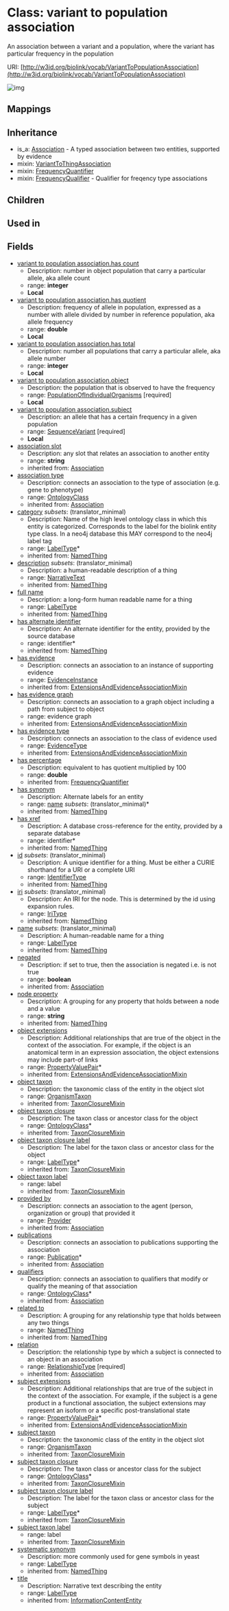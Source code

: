 # Class: variant to population association


An association between a variant and a population, where the variant has particular frequency in the population

URI: [http://w3id.org/biolink/vocab/VariantToPopulationAssociation](http://w3id.org/biolink/vocab/VariantToPopulationAssociation)

![img](http://yuml.me/diagram/nofunky;dir:TB/class/\[VariantToPopulationAssociation|has_quotient:double%20%3F;has_count:integer%20%3F;has_total:integer%20%3F;id(i):identifier_type%20%3F;name(i):label_type%20%3F;category(i):label_type%20*;node_property(i):string%20%3F;iri(i):iri_type%20%3F;full_name(i):label_type%20%3F;description(i):narrative_text%20%3F;systematic_synonym(i):label_type%20%3F;title(i):label_type%20%3F;subject_taxon_closure_label(i):label_type%20*;object_taxon_closure_label(i):label_type%20*;has_evidence(i):evidence_instance%20%3F;negated(i):boolean%20%3F;association_slot(i):string%20%3F;has_percentage(i):double%20%3F]-%20provided%20by(i)%20%3F>\[Provider],%20\[VariantToPopulationAssociation]-%20publications(i)%20*>\[Publication],%20\[VariantToPopulationAssociation]-%20qualifiers(i)%20*>\[OntologyClass],%20\[VariantToPopulationAssociation]-%20relation(i)>\[RelationshipType],%20\[VariantToPopulationAssociation]-%20association%20type(i)%20%3F>\[OntologyClass],%20\[VariantToPopulationAssociation]-%20has%20evidence%20type(i)%20%3F>\[EvidenceType],%20\[VariantToPopulationAssociation]-%20object%20extensions(i)%20*>\[PropertyValuePair],%20\[VariantToPopulationAssociation]-%20subject%20extensions(i)%20*>\[PropertyValuePair],%20\[VariantToPopulationAssociation]-%20object%20taxon%20closure(i)%20*>\[OntologyClass],%20\[VariantToPopulationAssociation]-%20object%20taxon(i)%20%3F>\[OrganismTaxon],%20\[VariantToPopulationAssociation]-%20subject%20taxon%20closure(i)%20*>\[OntologyClass],%20\[VariantToPopulationAssociation]-%20subject%20taxon(i)%20%3F>\[OrganismTaxon],%20\[VariantToPopulationAssociation]-%20related%20to(i)%20%3F>\[NamedThing],%20\[VariantToPopulationAssociation]-%20object>\[PopulationOfIndividualOrganisms],%20\[VariantToPopulationAssociation]-%20subject>\[SequenceVariant],%20\[VariantToPopulationAssociation]uses%20-.->\[VariantToThingAssociation],%20\[VariantToPopulationAssociation]uses%20-.->\[FrequencyQuantifier],%20\[VariantToPopulationAssociation]uses%20-.->\[FrequencyQualifier],%20\[Association]^-\[VariantToPopulationAssociation])
## Mappings

## Inheritance

 *  is_a: [Association](Association.md) - A typed association between two entities, supported by evidence
 *  mixin: [VariantToThingAssociation](VariantToThingAssociation.md)
 *  mixin: [FrequencyQuantifier](FrequencyQuantifier.md)
 *  mixin: [FrequencyQualifier](FrequencyQualifier.md) - Qualifier for freqency type associations
## Children

## Used in

## Fields

 * [variant to population association.has count](variant_to_population_association_has_count.md)
    * Description: number in object population that carry a particular allele, aka allele count
    * range: **integer**
    * __Local__
 * [variant to population association.has quotient](variant_to_population_association_has_quotient.md)
    * Description: frequency of allele in population, expressed as a number with allele divided by number in reference population, aka allele frequency
    * range: **double**
    * __Local__
 * [variant to population association.has total](variant_to_population_association_has_total.md)
    * Description: number all populations that carry a particular allele, aka allele number
    * range: **integer**
    * __Local__
 * [variant to population association.object](variant_to_population_association_object.md)
    * Description: the population that is observed to have the frequency
    * range: [PopulationOfIndividualOrganisms](PopulationOfIndividualOrganisms.md) [required]
    * __Local__
 * [variant to population association.subject](variant_to_population_association_subject.md)
    * Description: an allele that has a certain frequency in a given population
    * range: [SequenceVariant](SequenceVariant.md) [required]
    * __Local__
 * [association slot](association_slot.md)
    * Description: any slot that relates an association to another entity
    * range: **string**
    * inherited from: [Association](Association.md)
 * [association type](association_type.md)
    * Description: connects an association to the type of association (e.g. gene to phenotype)
    * range: [OntologyClass](OntologyClass.md)
    * inherited from: [Association](Association.md)
 * [category](category.md) *subsets*: (translator_minimal)
    * Description: Name of the high level ontology class in which this entity is categorized. Corresponds to the label for the biolink entity type class. In a neo4j database this MAY correspond to the neo4j label tag
    * range: [LabelType](LabelType.md)*
    * inherited from: [NamedThing](NamedThing.md)
 * [description](description.md) *subsets*: (translator_minimal)
    * Description: a human-readable description of a thing
    * range: [NarrativeText](NarrativeText.md)
    * inherited from: [NamedThing](NamedThing.md)
 * [full name](full_name.md)
    * Description: a long-form human readable name for a thing
    * range: [LabelType](LabelType.md)
    * inherited from: [NamedThing](NamedThing.md)
 * [has alternate identifier](has_alternate_identifier.md)
    * Description: An alternate identifier for the entity, provided by the source database
    * range: identifier*
    * inherited from: [NamedThing](NamedThing.md)
 * [has evidence](has_evidence.md)
    * Description: connects an association to an instance of supporting evidence
    * range: [EvidenceInstance](EvidenceInstance.md)
    * inherited from: [ExtensionsAndEvidenceAssociationMixin](ExtensionsAndEvidenceAssociationMixin.md)
 * [has evidence graph](has_evidence_graph.md)
    * Description: connects an association to a graph object including a path from subject to object
    * range: evidence graph
    * inherited from: [ExtensionsAndEvidenceAssociationMixin](ExtensionsAndEvidenceAssociationMixin.md)
 * [has evidence type](has_evidence_type.md)
    * Description: connects an association to the class of evidence used
    * range: [EvidenceType](EvidenceType.md)
    * inherited from: [ExtensionsAndEvidenceAssociationMixin](ExtensionsAndEvidenceAssociationMixin.md)
 * [has percentage](has_percentage.md)
    * Description: equivalent to has quotient multiplied by 100
    * range: **double**
    * inherited from: [FrequencyQuantifier](FrequencyQuantifier.md)
 * [has synonym](has_synonym.md)
    * Description: Alternate labels for an entity
    * range: [name](name.md) *subsets*: (translator_minimal)*
    * inherited from: [NamedThing](NamedThing.md)
 * [has xref](has_xref.md)
    * Description: A database cross-reference for the entity, provided by a separate database
    * range: identifier*
    * inherited from: [NamedThing](NamedThing.md)
 * [id](id.md) *subsets*: (translator_minimal)
    * Description: A unique identifier for a thing. Must be either a CURIE shorthand for a URI or a complete URI
    * range: [IdentifierType](IdentifierType.md)
    * inherited from: [NamedThing](NamedThing.md)
 * [iri](iri.md) *subsets*: (translator_minimal)
    * Description: An IRI for the node. This is determined by the id using expansion rules.
    * range: [IriType](IriType.md)
    * inherited from: [NamedThing](NamedThing.md)
 * [name](name.md) *subsets*: (translator_minimal)
    * Description: A human-readable name for a thing
    * range: [LabelType](LabelType.md)
    * inherited from: [NamedThing](NamedThing.md)
 * [negated](negated.md)
    * Description: if set to true, then the association is negated i.e. is not true
    * range: **boolean**
    * inherited from: [Association](Association.md)
 * [node property](node_property.md)
    * Description: A grouping for any property that holds between a node and a value
    * range: **string**
    * inherited from: [NamedThing](NamedThing.md)
 * [object extensions](object_extensions.md)
    * Description: Additional relationships that are true of the object in the context of the association. For example, if the object is an anatomical term in an expression association, the object extensions may include part-of links
    * range: [PropertyValuePair](PropertyValuePair.md)*
    * inherited from: [ExtensionsAndEvidenceAssociationMixin](ExtensionsAndEvidenceAssociationMixin.md)
 * [object taxon](object_taxon.md)
    * Description: the taxonomic class of the entity in the object slot
    * range: [OrganismTaxon](OrganismTaxon.md)
    * inherited from: [TaxonClosureMixin](TaxonClosureMixin.md)
 * [object taxon closure](object_taxon_closure.md)
    * Description: The taxon class or ancestor class for the object
    * range: [OntologyClass](OntologyClass.md)*
    * inherited from: [TaxonClosureMixin](TaxonClosureMixin.md)
 * [object taxon closure label](object_taxon_closure_label.md)
    * Description: The label for the taxon class or ancestor class for the object
    * range: [LabelType](LabelType.md)*
    * inherited from: [TaxonClosureMixin](TaxonClosureMixin.md)
 * [object taxon label](object_taxon_label.md)
    * range: label
    * inherited from: [TaxonClosureMixin](TaxonClosureMixin.md)
 * [provided by](provided_by.md)
    * Description: connects an association to the agent (person, organization or group) that provided it
    * range: [Provider](Provider.md)
    * inherited from: [Association](Association.md)
 * [publications](publications.md)
    * Description: connects an association to publications supporting the association
    * range: [Publication](Publication.md)*
    * inherited from: [Association](Association.md)
 * [qualifiers](qualifiers.md)
    * Description: connects an association to qualifiers that modify or qualify the meaning of that association
    * range: [OntologyClass](OntologyClass.md)*
    * inherited from: [Association](Association.md)
 * [related to](related_to.md)
    * Description: A grouping for any relationship type that holds between any two things
    * range: [NamedThing](NamedThing.md)
    * inherited from: [NamedThing](NamedThing.md)
 * [relation](relation.md)
    * Description: the relationship type by which a subject is connected to an object in an association
    * range: [RelationshipType](RelationshipType.md) [required]
    * inherited from: [Association](Association.md)
 * [subject extensions](subject_extensions.md)
    * Description: Additional relationships that are true of the subject in the context of the association. For example, if the subject is a gene product in a functional association, the subject extensions may represent  an isoform or a specific post-translational state
    * range: [PropertyValuePair](PropertyValuePair.md)*
    * inherited from: [ExtensionsAndEvidenceAssociationMixin](ExtensionsAndEvidenceAssociationMixin.md)
 * [subject taxon](subject_taxon.md)
    * Description: the taxonomic class of the entity in the object slot
    * range: [OrganismTaxon](OrganismTaxon.md)
    * inherited from: [TaxonClosureMixin](TaxonClosureMixin.md)
 * [subject taxon closure](subject_taxon_closure.md)
    * Description: The taxon class or ancestor class for the subject
    * range: [OntologyClass](OntologyClass.md)*
    * inherited from: [TaxonClosureMixin](TaxonClosureMixin.md)
 * [subject taxon closure label](subject_taxon_closure_label.md)
    * Description: The label for the taxon class or ancestor class for the subject
    * range: [LabelType](LabelType.md)*
    * inherited from: [TaxonClosureMixin](TaxonClosureMixin.md)
 * [subject taxon label](subject_taxon_label.md)
    * range: label
    * inherited from: [TaxonClosureMixin](TaxonClosureMixin.md)
 * [systematic synonym](systematic_synonym.md)
    * Description: more commonly used for gene symbols in yeast
    * range: [LabelType](LabelType.md)
    * inherited from: [NamedThing](NamedThing.md)
 * [title](title.md)
    * Description: Narrative text describing the entity
    * range: [LabelType](LabelType.md)
    * inherited from: [InformationContentEntity](InformationContentEntity.md)
